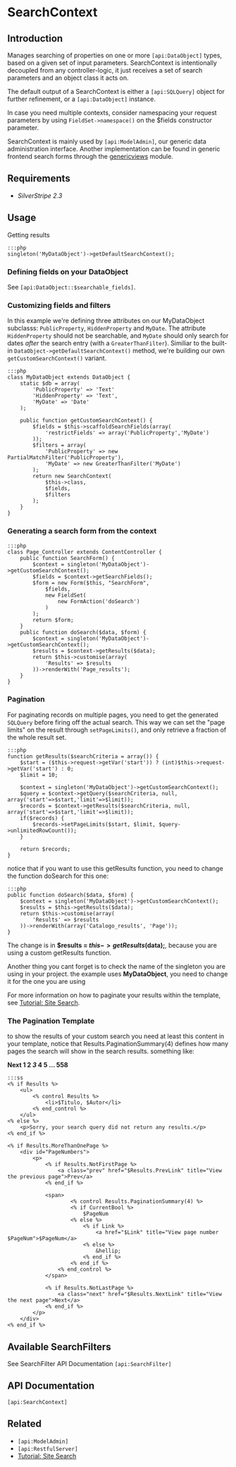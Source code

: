 # SearchContext

## Introduction

Manages searching of properties on one or more `[api:DataObject]` types, based on a given set of input parameters.
SearchContext is intentionally decoupled from any controller-logic,
it just receives a set of search parameters and an object class it acts on.

The default output of a SearchContext is either a `[api:SQLQuery]` object for further refinement, or a
`[api:DataObject]` instance.

In case you need multiple contexts, consider namespacing your request parameters by using `FieldSet->namespace()` on
the $fields constructor parameter.

SearchContext is mainly used by `[api:ModelAdmin]`, our generic data administration interface. Another
implementation can be found in generic frontend search forms through the [genericviews](http://silverstripe.org/generic-views-module) module.

## Requirements

*  *SilverStripe 2.3*

## Usage

Getting results

	:::php
	singleton('MyDataObject')->getDefaultSearchContext();


### Defining fields on your DataObject

See `[api:DataObject::$searchable_fields]`.

### Customizing fields and filters

In this example we're defining three attributes on our MyDataObject subclasss: `PublicProperty`, `HiddenProperty`
and `MyDate`. The attribute `HiddenProperty` should not be searchable, and `MyDate` should only search for dates
*after* the search entry (with a `GreaterThanFilter`). Similiar to the built-in `DataObject->getDefaultSearchContext()` method, we're building our own `getCustomSearchContext()` variant.

	:::php
	class MyDataObject extends DataObject {
		static $db = array(
			'PublicProperty' => 'Text'
			'HiddenProperty' => 'Text',
			'MyDate' => 'Date'
		);
		
		public function getCustomSearchContext() {
			$fields = $this->scaffoldSearchFields(array(
				'restrictFields' => array('PublicProperty','MyDate')
			));
			$filters = array(
				'PublicProperty' => new PartialMatchFilter('PublicProperty'),
				'MyDate' => new GreaterThanFilter('MyDate')
			);
			return new SearchContext(
				$this->class, 
				$fields, 
				$filters
			);
		}
	}

### Generating a search form from the context

	:::php
	class Page_Controller extends ContentController {
		public function SearchForm() {
			$context = singleton('MyDataObject')->getCustomSearchContext();
			$fields = $context->getSearchFields();
			$form = new Form($this, "SearchForm",
				$fields,
				new FieldSet(
					new FormAction('doSearch')
				)
			);
			return $form;
		}
		public function doSearch($data, $form) {
			$context = singleton('MyDataObject')->getCustomSearchContext();
			$results = $context->getResults($data);
			return $this->customise(array(
				'Results' => $results
			))->renderWith('Page_results');
		}
	}







### Pagination

For paginating records on multiple pages, you need to get the generated `SQLQuery` before firing off the actual
search. This way we can set the "page limits" on the result through `setPageLimits()`, and only retrieve a fraction of
the whole result set.


	:::php
	function getResults($searchCriteria = array()) {
		$start = ($this->request->getVar('start')) ? (int)$this->request->getVar('start') : 0;
		$limit = 10;
			
		$context = singleton('MyDataObject')->getCustomSearchContext();
		$query = $context->getQuery($searchCriteria, null, array('start'=>$start,'limit'=>$limit));
		$records = $context->getResults($searchCriteria, null, array('start'=>$start,'limit'=>$limit));
		if($records) {
			$records->setPageLimits($start, $limit, $query->unlimitedRowCount());
		}
			
		return $records;
	}


notice that if you want to use this getResults function, you need to change the function doSearch for this one:

	:::php
	public function doSearch($data, $form) {
		$context = singleton('MyDataObject')->getCustomSearchContext();
		$results = $this->getResults($data);
		return $this->customise(array(
			'Results' => $results
		))->renderWith(array('Catalogo_results', 'Page'));
	}


The change is in **$results = $this->getResults($data);**, because you are using a custom getResults function.

Another thing you cant forget is to check the name of the singleton you are using in your project. the example uses
**MyDataObject**, you need to change it for the one you are using

For more information on how to paginate your results within the template, see [Tutorial: Site
Search](tutorial/4-site-search).


### The Pagination Template

to show the results of your custom search you need at least this content in your template, notice that
Results.PaginationSummary(4) defines how many pages the search will show in the search results. something like:

**Next   1 2  *3*  4  5  … 558**  


	:::ss
	<% if Results %>
		<ul>
			<% control Results %>
				<li>$Titulo, $Autor</li>
			<% end_control %>
		</ul>
	<% else %>
		<p>Sorry, your search query did not return any results.</p>
	<% end_if %>
	
	<% if Results.MoreThanOnePage %>
		<div id="PageNumbers">
			<p>
				<% if Results.NotFirstPage %>
					<a class="prev" href="$Results.PrevLink" title="View the previous page">Prev</a>
				<% end_if %>
			
				<span>
			    		<% control Results.PaginationSummary(4) %>
						<% if CurrentBool %>
							$PageNum
						<% else %>
							<% if Link %>
								<a href="$Link" title="View page number $PageNum">$PageNum</a>
							<% else %>
								&hellip;
							<% end_if %>
						<% end_if %>
					<% end_control %>
				</span>
			
				<% if Results.NotLastPage %>
					<a class="next" href="$Results.NextLink" title="View the next page">Next</a>
				<% end_if %>
			</p>
		</div>
	<% end_if %>


## Available SearchFilters

See SearchFilter API Documentation `[api:SearchFilter]` 

## API Documentation
`[api:SearchContext]`

## Related

*  `[api:ModelAdmin]`
*  `[api:RestfulServer]`
*  [Tutorial: Site Search](/tutorials/4-site-search)

